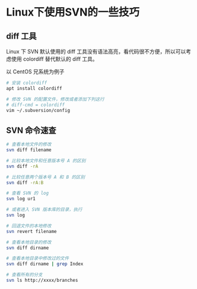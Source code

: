 # Linux下使用SVN的一些技巧

## diff 工具
Linux 下 SVN 默认使用的 diff 工具没有语法高亮，看代码很不方便，所以可以考虑使用 colordiff 替代默认的 diff 工具。

以 CentOS 兄系统为例子

```bash
# 安装 colordiff
apt install colordiff

# 修改 SVN 的配置文件，修改或者添加下列这行
# diff-cmd = colordiff
vim ~/.subversion/config
```

## SVN 命令速查

```bash
# 查看本地文件的修改
svn diff filename

# 比较本地文件和任意版本号 A 的区别
svn diff -rA

# 比较任意两个版本号 A 和 B 的区别
svn diff -rA:B

# 查看 SVN 的 log
svn log ur1

# 或者进入 SVN 版本库的目录，执行
svn log

# 回退文件的本地修改
svn revert filename

# 查看本地目录的修改
svn diff dirname

# 查看本地目录中修改过的文件
svn diff dirname | grep Index

# 查看所有的分支
svn ls http://xxxx/branches
```